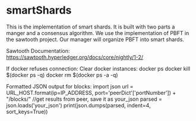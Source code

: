 # smartShards
This is the implementation of smart shards. It is built with two parts a manger and a consensus algorithm. We use the implementation of PBFT in the sawtooth project. Our manager will organize PBFT into smart shards.

Sawtooth Documentation: https://sawtooth.hyperledger.org/docs/core/nightly/1-2/


If docker refuses connection:
Clear docker instances:
docker ps
docker kill $(docker ps -q)
docker rm $(docker ps -a -q)

Formatted JSON output for blocks:
import json
url = URL_HOST.format(ip=IP_ADDRESS, port='peerDict'['portNumber']) + "/blocks/"
//get results from peer, save it as your_json
parsed = json.loads('your_json')
print(json.dumps(parsed, indent=4, sort_keys=True))
